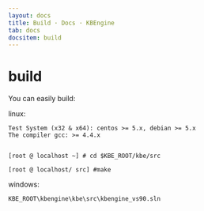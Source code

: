 ```yaml
---
layout: docs
title: Build · Docs · KBEngine
tab: docs
docsitem: build
---
```


build
==============

You can easily build:

linux:

	Test System (x32 & x64): centos >= 5.x, debian >= 5.x
	The compiler gcc: >= 4.4.x


	[root @ localhost ~] # cd $KBE_ROOT/kbe/src

	[root @ localhost/ src] #make

windows:

	KBE_ROOT\kbengine\kbe\src\kbengine_vs90.sln